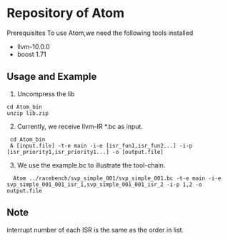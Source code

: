 # Repository of Atom

Prerequisites
To use Atom,we need the following tools installed

+ llvm-10.0.0
+ boost 1.71

## Usage and Example
1. Uncompress the lib
```
cd Atom_bin
unzip lib.zip
```
2. Currently, we receive llvm-IR *.bc as input.
```
 cd Atom_bin
 A [input.file] -t-e main -i-e [isr_fun1,isr_fun2...] -i-p [isr_priority1,isr_priority1...] -o [output.file]
```
3. We use the example.bc to illustrate the tool-chain.
```
  Atom ../racebench/svp_simple_001/svp_simple_001.bc -t-e main -i-e svp_simple_001_001_isr_1,svp_simple_001_001_isr_2 -i-p 1,2 -o output.file
```
## Note
interrupt number of each ISR is the same as the order in list.

